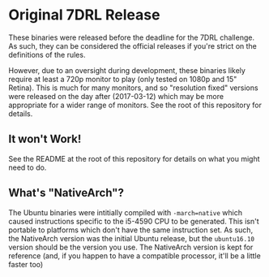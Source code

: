 # Original 7DRL Release
These binaries were released before the deadline for the 7DRL challenge. As such, they can be considered the official releases if you're strict on the definitions of the rules.

However, due to an oversight during development, these binaries likely require at least a 720p monitor to play (only tested on 1080p and 15" Retina). This is much for many monitors, and so "resolution fixed" versions were released on the day after (2017-03-12) which may be more appropriate for a wider range of monitors. See the root of this repository for details.

## It won't Work!
See the README at the root of this repository for details on what you might need to do.

## What's "NativeArch"?
The Ubuntu binaries were intitially compiled with `-march=native` which caused instructions specific to the i5-4590 CPU to be generated. This isn't portable to platforms which don't have the same instruction set. As such, the NativeArch version was the initial Ubuntu release, but the `ubuntu16.10` version should be the version you use. The NativeArch version is kept for reference (and, if you happen to have a compatible processor, it'll be a little faster too)
